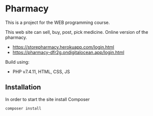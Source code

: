 # Pharmacy

This is a project for the WEB programming course.

This web site can sell, buy, post, pick medicine.
Online version of the pharmacy.
- https://storepharmacy.herokuapp.com/login.html
- https://pharmacy-dfr2g.ondigitalocean.app/login.html

Build using: 
- PHP v7.4.11, HTML, CSS, JS

## Installation
In order to start the site install Composer
```bash
composer install
```

